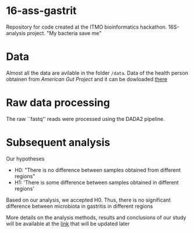 # 16-ass-gastrit
Repository for code created at the ITMO bioinformatics hackathon. 16S-analysis project. "My bacteria save me"

# Data
Almost all the data are avilable in the folder ``` /data ```. Data of the health person obtainen from *American Gut Project* and it can be dowloaded [there](https://www.ebi.ac.uk/metagenomics/api/v1/studies/MGYS00000596/pipelines/5.0/file/ERP012803_taxonomy_abundances_SSU_v5.0.tsv)

# Raw data processing
The raw ``fastq'' reads were processed using the DADA2 pipeline.

# Subsequent analysis
Our hypotheses
- H0: "There is no difference between samples obtained from different regions"
- H1: 'There is some difference between samples obtained in different regions'

Based on our analysis, we accepted H0. Thus, there is no significant difference between microbiota in gastritis in different regions

More details on the analysis methods, results and conclusions of our study will be available at the [link](https://docs.google.com/document/d/1bZTrj9Nc1Jj4KxGpigHii50RLc0wTp1ZZgyn0IoR1_4) that will be updated later

